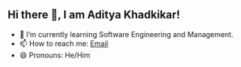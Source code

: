 ## Hi there 👋, I am Aditya Khadkikar!

- 🌱 I’m currently learning Software Engineering and Management.
- 📫 How to reach me: [Email]
- 😄 Pronouns: He/Him

[Email]: aditya.khadkikar9954@outlook.com
